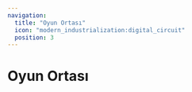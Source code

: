 ```yaml
---
navigation:
  title: "Oyun Ortası"
  icon: "modern_industrialization:digital_circuit"
  position: 3
---
```


# Oyun Ortası

<SubPages />